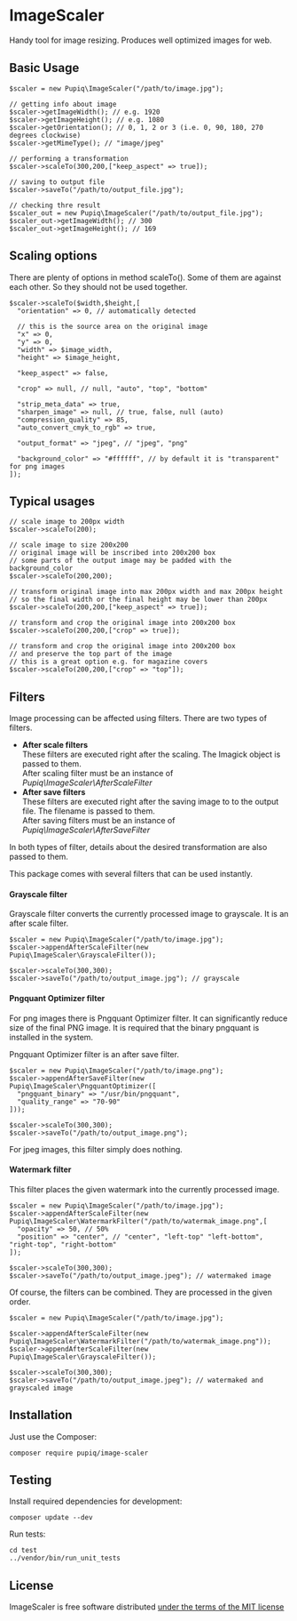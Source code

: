 ImageScaler
===========

Handy tool for image resizing. Produces well optimized images for web.

Basic Usage
-----------

    $scaler = new Pupiq\ImageScaler("/path/to/image.jpg");

    // getting info about image
    $scaler->getImageWidth(); // e.g. 1920
    $scaler->getImageHeight(); // e.g. 1080
    $scaler->getOrientation(); // 0, 1, 2 or 3 (i.e. 0, 90, 180, 270 degrees clockwise)
    $scaler->getMimeType(); // "image/jpeg"

    // performing a transformation
    $scaler->scaleTo(300,200,["keep_aspect" => true]);

    // saving to output file
    $scaler->saveTo("/path/to/output_file.jpg");

    // checking thre result
    $scaler_out = new Pupiq\ImageScaler("/path/to/output_file.jpg");
    $scaler_out->getImageWidth(); // 300
    $scaler_out->getImageHeight(); // 169

Scaling options
---------------

There are plenty of options in method scaleTo(). Some of them are against each other. So they should not be used together.

    $scaler->scaleTo($width,$height,[
      "orientation" => 0, // automatically detected 

      // this is the source area on the original image
      "x" => 0,
      "y" => 0,
      "width" => $image_width,
      "height" => $image_height,

      "keep_aspect" => false,

      "crop" => null, // null, "auto", "top", "bottom"

      "strip_meta_data" => true,
      "sharpen_image" => null, // true, false, null (auto)
      "compression_quality" => 85,
      "auto_convert_cmyk_to_rgb" => true,

      "output_format" => "jpeg", // "jpeg", "png"

      "background_color" => "#ffffff", // by default it is "transparent" for png images
    ]);

Typical usages
--------------

    // scale image to 200px width
    $scaler->scaleTo(200);

    // scale image to size 200x200
    // original image will be inscribed into 200x200 box
    // some parts of the output image may be padded with the background_color
    $scaler->scaleTo(200,200);

    // transform original image into max 200px width and max 200px height
    // so the final width or the final height may be lower than 200px
    $scaler->scaleTo(200,200,["keep_aspect" => true]);

    // transform and crop the original image into 200x200 box
    $scaler->scaleTo(200,200,["crop" => true]);

    // transform and crop the original image into 200x200 box
    // and preserve the top part of the image
    // this is a great option e.g. for magazine covers
    $scaler->scaleTo(200,200,["crop" => "top"]);

Filters
-------

Image processing can be affected using filters. There are two types of filters.

* **After scale filters**<br>
  These filters are executed right after the scaling. The Imagick object is passed to them.<br>
  After scaling filter must be an instance of *Pupiq\ImageScaler\AfterScaleFilter*
* **After save filters**<br>
  These filters are executed right after the saving image to to the output file. The filename is passed to them.<br>
  After saving filters must be an instance of *Pupiq\ImageScaler\AfterSaveFilter*

In both types of filter, details about the desired transformation are also passed to them.

This package comes with several filters that can be used instantly.

#### Grayscale filter

Grayscale filter converts the currently processed image to grayscale. It is an after scale filter.

    $scaler = new Pupiq\ImageScaler("/path/to/image.jpg");
    $scaler->appendAfterScaleFilter(new Pupiq\ImageScaler\GrayscaleFilter());

    $scaler->scaleTo(300,300);
    $scaler->saveTo("/path/to/output_image.jpg"); // grayscale

#### Pngquant Optimizer filter

For png images there is Pngquant Optimizer filter. It can significantly reduce size of the final PNG image. It is required that the binary pngquant is installed in the system.

Pngquant Optimizer filter is an after save filter.

    $scaler = new Pupiq\ImageScaler("/path/to/image.png");
    $scaler->appendAfterSaveFilter(new Pupiq\ImageScaler\PngquantOptimizer([
      "pngquant_binary" => "/usr/bin/pngquant",
      "quality_range" => "70-90"
    ]));

    $scaler->scaleTo(300,300);
    $scaler->saveTo("/path/to/output_image.png");

For jpeg images, this filter simply does nothing.

#### Watermark filter

This filter places the given watermark into the currently processed image.

    $scaler = new Pupiq\ImageScaler("/path/to/image.jpg");
    $scaler->appendAfterScaleFilter(new Pupiq\ImageScaler\WatermarkFilter("/path/to/watermak_image.png",[
      "opacity" => 50, // 50%
      "position" => "center", // "center", "left-top" "left-bottom", "right-top", "right-bottom"
    ]);

    $scaler->scaleTo(300,300);
    $scaler->saveTo("/path/to/output_image.jpeg"); // watermaked image

Of course, the filters can be combined. They are processed in the given order.

    $scaler = new Pupiq\ImageScaler("/path/to/image.jpg");

    $scaler->appendAfterScaleFilter(new Pupiq\ImageScaler\WatermarkFilter("/path/to/watermak_image.png"));
    $scaler->appendAfterScaleFilter(new Pupiq\ImageScaler\GrayscaleFilter());

    $scaler->scaleTo(300,300);
    $scaler->saveTo("/path/to/output_image.jpeg"); // watermaked and grayscaled image

Installation
------------

Just use the Composer:

    composer require pupiq/image-scaler

Testing
-------

Install required dependencies for development:

    composer update --dev

Run tests:

    cd test
    ../vendor/bin/run_unit_tests

License
-------

ImageScaler is free software distributed [under the terms of the MIT license](http://www.opensource.org/licenses/mit-license)

[//]: # ( vim: set ts=2 et: )
